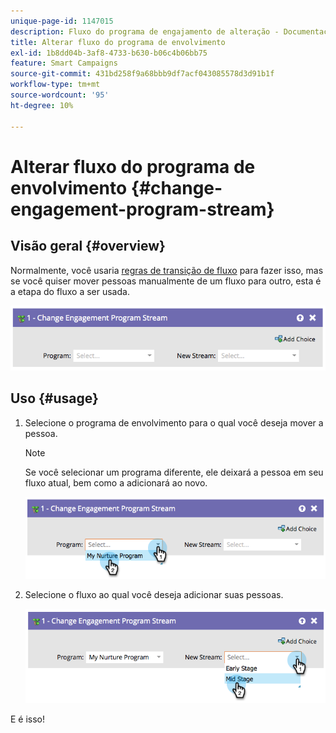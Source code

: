 ```yaml
---
unique-page-id: 1147015
description: Fluxo do programa de engajamento de alteração - Documentação do Marketo - Documentação do produto
title: Alterar fluxo do programa de envolvimento
exl-id: 1b8dd04b-3af8-4733-b630-b06c4b06bb75
feature: Smart Campaigns
source-git-commit: 431bd258f9a68bbb9df7acf043085578d3d91b1f
workflow-type: tm+mt
source-wordcount: '95'
ht-degree: 10%

---
```


# Alterar fluxo do programa de envolvimento {#change-engagement-program-stream}

## Visão geral {#overview}

Normalmente, você usaria [regras de transição de fluxo](/help/marketo/product-docs/email-marketing/drip-nurturing/engagement-program-streams/transition-people-between-engagement-streams.md) para fazer isso, mas se você quiser mover pessoas manualmente de um fluxo para outro, esta é a etapa do fluxo a ser usada.

![](assets/image2014-9-22-14-3a52-3a14.png)

## Uso {#usage}

1. Selecione o programa de envolvimento para o qual você deseja mover a pessoa.

   >[!NOTE]
   >
   >Se você selecionar um programa diferente, ele deixará a pessoa em seu fluxo atual, bem como a adicionará ao novo.

   ![](assets/image2014-9-22-14-3a52-3a50.png)

1. Selecione o fluxo ao qual você deseja adicionar suas pessoas.

   ![](assets/image2014-9-22-14-3a52-3a59.png)

E é isso!
